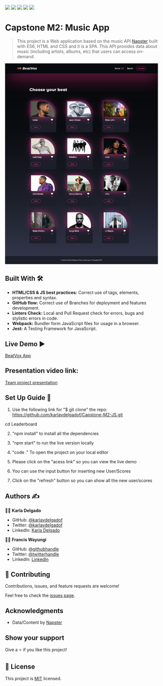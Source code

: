 ![](https://img.shields.io/badge/Microverse-blueviolet) ![](https://img.shields.io/badge/-HTML-orange) ![](https://img.shields.io/badge/-CSS-blue) ![](https://img.shields.io/badge/-JavaScript-yellow) ![](https://img.shields.io/badge/-webpack-ABC9FF)

# Capstone M2: Music App
> This project is a Web application based on the music API [Napster](https://developer.prod.napster.com/api/v2.2#images-apis) built with ES6, HTML and CSS and it is a SPA. This API provides data about music (including artists, albums, etc) that users can access on-demand.

![](./app-home.png)


## Built With :hammer_and_wrench: 

- **HTML/CSS & JS best practices:** Correct use of tags, elements, properties and syntax.
- **GitHub flow:**  Correct use of Branches for deployment and features development.
- **Linters Check:** Local and Pull Request check for errors, bugs and stylistic errors in code.
- **Webpack:** Bundler form JavaScript files for usage in a browser.
- **Jest:** A Testing Framework for JavaScript.

## Live Demo :arrow_forward:

[BeatVox App](https://karlavdelgadof.github.io/Capstone-M2-JS/dist)

## Presentation video link:
[Team project presentation](https://drive.google.com/file/d/12CNcQwnGTpxRR0-b8-j1QxFcF7ZQf-cA/view?usp=sharing)

## Set Up Guide :page_facing_up: 


1. Use the following link for "$ git clone" the repo: https://github.com/karlavdelgadof/Capstone-M2-JS.git

cd Leaderboard

2. "npm install" to install all the dependencies

3. "npm start" to run the live version locally

4. "code ." To open the project on your local editor

5. Please click on the "acess link" so you can view the live demo

6. You can use the input button for inserting new User/Scores

7. Click on the "refresh" button so you can show all the new user/scores

## Authors :writing_hand: 

:woman_technologist:  **Karla Delgado**

- GitHub: [@karlavdelgadof](https://github.com/karlavdelgadof)
- Twitter: [@karlavdelgadof](https://twitter.com/karlavdelgadof)
- LinkedIn: [Karla Delgado](https://www.linkedin.com/in/karla-delgado-613a32239/)

 :man_technologist: **Francis Wayungi**

- GitHub: [@githubhandle](https://github.com/wayungi)
- Twitter: [@twitterhandle](https://twitter.com/FrancisWayungi)
- LinkedIn: [LinkedIn](https://linkedin.com/in/francis-wayungi-3aa626231) 

## 🤝 Contributing

Contributions, issues, and feature requests are welcome!

Feel free to check the [issues page](../../issues/).

## Acknowledgments

- Data/Content by [Napster](https://developer.prod.napster.com/api/v2.2#images-apis)


## Show your support

Give a ⭐️ if you like this project!

## 📝 License

This project is [MIT](./MIT.md) licensed.


